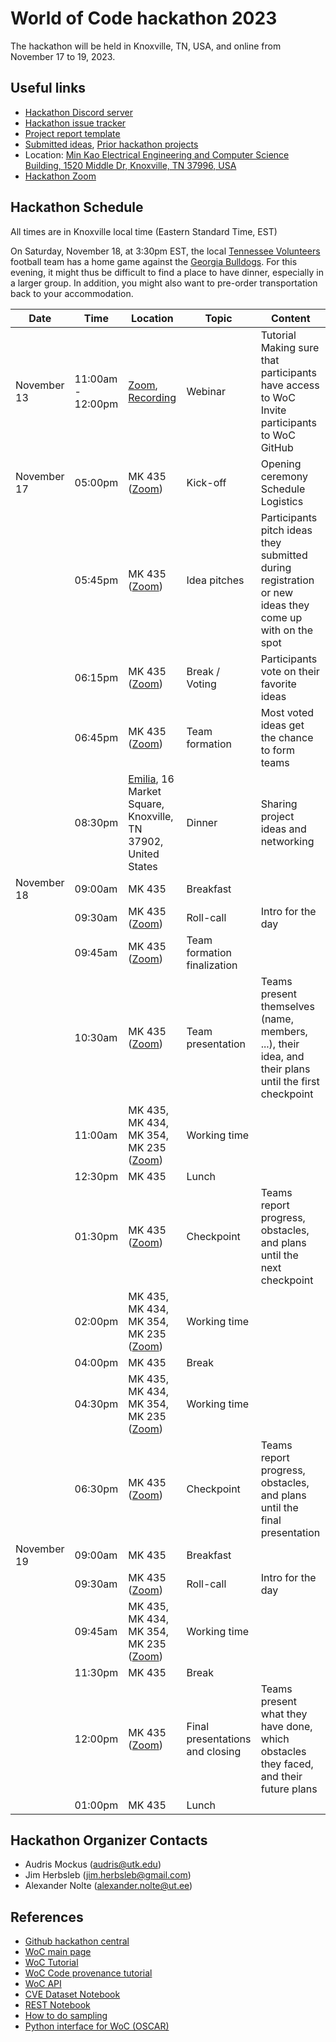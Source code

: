 # World of Code hackathon 2023

The hackathon will be held in Knoxville, TN, USA, and online from November 17 to 19, 2023.

## Useful links
- [Hackathon Discord server](https://discord.gg/AAWdJJ9X7)
- [Hackathon issue tracker](https://github.com/woc-hack/hackathon-knoxville-2023/issues)
- [Project report template](https://github.com/woc-hack/hackathon-knoxville-2023/blob/main/project_template.md)
- [Submitted ideas](https://github.com/woc-hack/hackathon-knoxville-2023/blob/main/ideas.md), [Prior hackathon projects](https://github.com/woc-hack/hackathon-knoxville-2023/blob/main/prior_projects.md)
- Location: [Min Kao Electrical Engineering and Computer Science Building, 1520 Middle Dr, Knoxville, TN 37996, USA](https://maps.app.goo.gl/TvFNNs8CaDxmqRbx8)
- [Hackathon Zoom](https://ut-ee.zoom.us/j/95491935806?pwd=Q2VZL2doSXVFRkdDbUhxNENUQ3JKUT09)

## Hackathon Schedule

All times are in Knoxville local time (Eastern Standard Time, EST)

On Saturday, November 18, at 3:30pm EST, the local [Tennessee Volunteers](https://utsports.com/sports/football) football team has a home game against the [Georgia Bulldogs](https://georgiadogs.com/sports/football). For this evening, it might thus be difficult to find a place to have dinner, especially in a larger group. In addition, you might also want to pre-order transportation back to your accommodation.

| Date | Time | Location | Topic | Content |
| --- | --- | --- | --- | --- |
| November 13 | 11:00am - 12:00pm | [Zoom](https://ut-ee.zoom.us/j/94814872450?pwd=eVplZkFFVTRpazB5VHdsbmdUYmxhdz09), [Recording](https://drive.google.com/file/d/1vA1dlnoAf-2JMorIXVcmDpTl2Xe5GDRN/view?usp=sharing) | Webinar | Tutorial <br/> Making sure that participants have access to WoC <br/> Invite participants to WoC GitHub |
| November 17 | 05:00pm | MK 435 ([Zoom](https://ut-ee.zoom.us/j/95491935806?pwd=Q2VZL2doSXVFRkdDbUhxNENUQ3JKUT09)) | Kick-off | Opening ceremony <br/> Schedule <br/> Logistics |
| | 05:45pm | MK 435 ([Zoom](https://ut-ee.zoom.us/j/95491935806?pwd=Q2VZL2doSXVFRkdDbUhxNENUQ3JKUT09)) | Idea pitches | Participants pitch ideas they submitted during registration or new ideas they come up with on the spot |
| | 06:15pm | MK 435 ([Zoom](https://ut-ee.zoom.us/j/95491935806?pwd=Q2VZL2doSXVFRkdDbUhxNENUQ3JKUT09)) | Break / Voting | Participants vote on their favorite ideas |
| | 06:45pm | MK 435 ([Zoom](https://ut-ee.zoom.us/j/95491935806?pwd=Q2VZL2doSXVFRkdDbUhxNENUQ3JKUT09)) | Team formation | Most voted ideas get the chance to form teams |
| | 08:30pm | [Emilia](https://maps.app.goo.gl/YoGTjKVpU4Dm4uPV9), 16 Market Square, Knoxville, TN 37902, United States | Dinner | Sharing project ideas and networking |
| November 18 | 09:00am | MK 435 | Breakfast | |
| | 09:30am | MK 435 ([Zoom](https://ut-ee.zoom.us/j/95491935806?pwd=Q2VZL2doSXVFRkdDbUhxNENUQ3JKUT09)) | Roll-call | Intro for the day |
| | 09:45am | MK 435 ([Zoom](https://ut-ee.zoom.us/j/95491935806?pwd=Q2VZL2doSXVFRkdDbUhxNENUQ3JKUT09)) | Team formation finalization | |
| | 10:30am | MK 435 ([Zoom](https://ut-ee.zoom.us/j/95491935806?pwd=Q2VZL2doSXVFRkdDbUhxNENUQ3JKUT09)) | Team presentation | Teams present themselves (name, members, ...), their idea, and their plans until the first checkpoint |
| | 11:00am | MK 435, MK 434, MK 354, MK 235 ([Zoom](https://ut-ee.zoom.us/j/95491935806?pwd=Q2VZL2doSXVFRkdDbUhxNENUQ3JKUT09)) | Working time | |
| | 12:30pm | MK 435 | Lunch | |
| | 01:30pm | MK 435 ([Zoom](https://ut-ee.zoom.us/j/95491935806?pwd=Q2VZL2doSXVFRkdDbUhxNENUQ3JKUT09)) | Checkpoint | Teams report progress, obstacles, and plans until the next checkpoint |
| | 02:00pm | MK 435, MK 434, MK 354, MK 235 ([Zoom](https://ut-ee.zoom.us/j/95491935806?pwd=Q2VZL2doSXVFRkdDbUhxNENUQ3JKUT09)) | Working time | |
| | 04:00pm | MK 435 | Break | |
| | 04:30pm | MK 435, MK 434, MK 354, MK 235 ([Zoom](https://ut-ee.zoom.us/j/95491935806?pwd=Q2VZL2doSXVFRkdDbUhxNENUQ3JKUT09)) | Working time | |
| | 06:30pm | MK 435 ([Zoom](https://ut-ee.zoom.us/j/95491935806?pwd=Q2VZL2doSXVFRkdDbUhxNENUQ3JKUT09)) | Checkpoint | Teams report progress, obstacles, and plans until the final presentation |
| November 19 | 09:00am | MK 435 | Breakfast | |
| | 09:30am | MK 435 ([Zoom](https://ut-ee.zoom.us/j/95491935806?pwd=Q2VZL2doSXVFRkdDbUhxNENUQ3JKUT09)) | Roll-call | Intro for the day |
| | 09:45am | MK 435, MK 434, MK 354, MK 235 ([Zoom](https://ut-ee.zoom.us/j/95491935806?pwd=Q2VZL2doSXVFRkdDbUhxNENUQ3JKUT09)) | Working time | |
| | 11:30pm | MK 435 | Break | |
| | 12:00pm | MK 435 ([Zoom](https://ut-ee.zoom.us/j/95491935806?pwd=Q2VZL2doSXVFRkdDbUhxNENUQ3JKUT09)) | Final presentations and closing | Teams present what they have done, which obstacles they faced, and their future plans |
| | 01:00pm | MK 435 | Lunch | |

## Hackathon Organizer Contacts
* Audris Mockus (audris@utk.edu)
* Jim Herbsleb (jim.herbsleb@gmail.com)
* Alexander Nolte (alexander.nolte@ut.ee)

## References
- [Github hackathon central](https://github.com/woc-hack)
- [WoC main page](https://worldofcode.org/)
- [WoC Tutorial](https://github.com/woc-hack/tutorial/blob/master/README.md)
- [WoC Code provenance tutorial](https://docs.google.com/presentation/d/11YTKvweL3MNiCYWNhIxyIhTTMO6FIzNuctx9VpP9fIs/edit?usp=sharing)
- [WoC API](https://bitbucket.org/swsc/lookup/src/master/README.md)
- [CVE Dataset Notebook](https://github.com/woc-hack/hackathon-knoxville-2023/blob/main/CVEJupyter.ipynb)
- [REST Notebook](https://github.com/woc-hack/hackathon-knoxville-2023/blob/main/RESTJupyter.ipynb)
- [How to do sampling](https://github.com/woc-hack/hackathon-knoxville-2023/blob/main/sampling-resource.md)
- [Python interface for WoC (OSCAR)](https://github.com/ssc-oscar/oscar.py)
